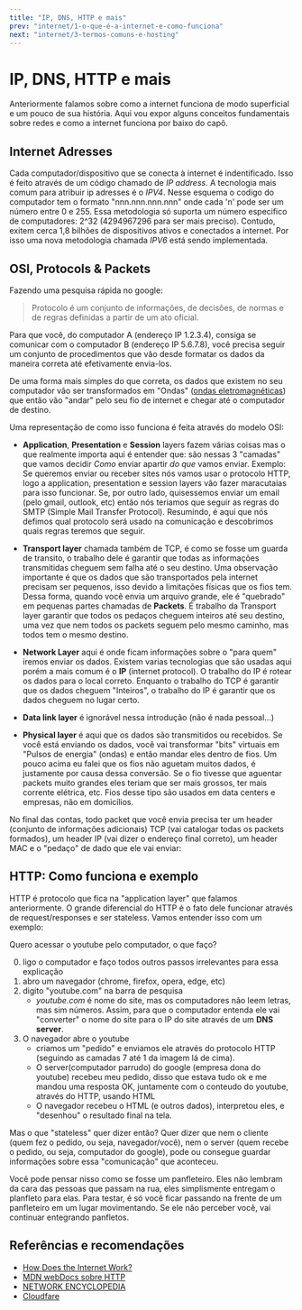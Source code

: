 ```yaml
---
title: "IP, DNS, HTTP e mais"
prev: "internet/1-o-que-é-a-internet-e-como-funciona"
next: "internet/3-termos-comuns-e-hosting"
---
```

# IP, DNS, HTTP e mais

Anteriormente falamos sobre como a internet funciona de modo superficial e um pouco de sua história. Aqui vou expor alguns conceitos fundamentais sobre redes e como a internet funciona por baixo do capô.

## Internet Adresses

Cada computador/dispositivo que se conecta à internet é indentificado. Isso é feito através de um código chamado de _IP address_. A tecnologia mais comum para atribuir ip adresses é o _IPV4_. Nesse esquema o codigo do computador tem o formato "nnn.nnn.nnn.nnn" onde cada 'n' pode ser um número entre 0 e 255. Essa metodologia só suporta um número especifico de computadores: 2^32 (4294967296 para ser mais preciso). Contudo, exitem cerca 1,8 bilhões de dispositivos ativos e conectados a internet. Por isso uma nova metodologia chamada _IPV6_ está sendo implementada.

## OSI, Protocols & Packets

Fazendo uma pesquisa rápida no google:

> Protocolo é um conjunto de informações, de decisões, de normas e de regras definidas a partir de um ato oficial.

Para que você, do computador A (endereço IP 1.2.3.4), consiga se comunicar com o computador B (endereço IP 5.6.7.8), você precisa seguir um conjunto de procedimentos que vão desde formatar os dados da maneira correta até efetivamente envia-los.

De uma forma mais simples do que correta, os dados que existem no seu computador vão ser transformados em "Ondas" ([ondas eletromagnéticas](https://www.google.com/search?q=ondas+eletromagneticas)) que então vão "andar" pelo seu fio de internet e chegar até o computador de destino.

Uma representação de como isso funciona é feita através do modelo OSI:

- **Application**, **Presentation** e **Session** layers fazem várias coisas mas o que realmente importa aqui é entender que: são nessas 3 "camadas" que vamos decidir _Como_ enviar apartir _do que_ vamos enviar.
  Exemplo: Se queremos enviar ou receber sites nós vamos usar o protocolo HTTP, logo a application, presentation e session layers vão fazer maracutaias para isso funcionar. Se, por outro lado, quisessemos enviar um email (pelo gmail, outlook, etc) então nós teriamos que seguir as regras do SMTP (Simple Mail Transfer Protocol). Resumindo, é aqui que nós defimos qual protocolo será usado na comunicação e descobrimos quais regras teremos que seguir.

- **Transport layer** chamada também de TCP, é como se fosse um guarda de transito, o trabalho dele é garantir que todas as informações transmitidas cheguem sem falha até o seu destino. Uma observação importante é que os dados que são transportados pela internet precisam ser pequenos, isso devido a limitações físicas que os fios tem. Dessa forma, quando você envia um arquivo grande, ele é "quebrado" em pequenas partes chamadas de **Packets**. É trabalho da Transport layer garantir que todos os pedaços cheguem inteiros até seu destino, uma vez que nem todos os packets seguem pelo mesmo caminho, mas todos tem o mesmo destino.

- **Network Layer** aqui é onde ficam informações sobre o "para quem" iremos enviar os dados. Existem varias tecnologias que são usadas aqui porém a mais comum é o **IP** (internet protocol). O trabalho do IP é rotear os dados para o local correto. Enquanto o trabalho do TCP é garantir que os dados cheguem "Inteiros", o trabalho do IP é garantir que os dados cheguem no lugar certo.

- **Data link layer** é ignorável nessa introdução (não é nada pessoal...)

- **Physical layer** é aqui que os dados são transmitidos ou recebidos. Se você está enviando os dados, você vai transformar "bits" virtuais em "Pulsos de energia" (ondas) e então mandar eles dentro de fios. Um pouco acima eu falei que os fios não aguetam muitos dados, é justamente por causa dessa conversão. Se o fio tivesse que aguentar packets muito grandes eles teriam que ser mais grossos, ter mais corrente elétrica, etc. Fios desse tipo são usados em data centers e empresas, não em domicílios.

No final das contas, todo packet que você envia precisa ter um header (conjunto de informações adicionais) TCP (vai catalogar todas os packets formados), um header IP (vai dizer o endereço final correto), um header MAC e o "pedaço" de dado que ele vai enviar:

## HTTP: Como funciona e exemplo

HTTP é protocolo que fica na "application layer" que falamos anteriormente. O grande diferencial do HTTP é o fato dele funcionar através de request/responses e ser stateless. Vamos entender isso com um exemplo:

Quero acessar o youtube pelo computador, o que faço?

0. ligo o computador e faço todos outros passos irrelevantes para essa explicação
1. abro um navegador (chrome, firefox, opera, edge, etc)
2. digito "youtube.com" na barra de pesquisa
   - _youtube.com_ é nome do site, mas os computadores não leem letras, mas sim números. Assim, para que o computador entenda ele vai "converter" o nome do site para o IP do site através de um **DNS server**.
3. O navegador abre o youtube
   - criamos um "pedido" e enviamos ele através do protocolo HTTP (seguindo as camadas 7 até 1 da imagem lá de cima).
   - O server(computador parrudo) do google (empresa dona do youtube) recebeu meu pedido, disso que estava tudo ok e me mandou uma resposta OK, juntamente com o conteudo do youtube, através do HTTP, usando HTML
   - O navegador recebeu o HTML (e outros dados), interpretou eles, e "desenhou" o resultado final na tela.

Mas o que "stateless" quer dizer então? Quer dizer que nem o cliente (quem fez o pedido, ou seja, navegador/você), nem o server (quem recebe o pedido, ou seja, computador do google), pode ou consegue guardar informações sobre essa "comunicação" que aconteceu.

Você pode pensar nisso como se fosse um panfleteiro. Eles não lembram da cara das pessoas que passam na rua, eles simplismente entregam o planfleto para elas. Para testar, é só você ficar passando na frente de um panfleteiro em um lugar movimentando. Se ele não perceber você, vai continuar entegrando panfletos.

## Referências e recomendações

- [How Does the Internet Work?](http://www.theshulers.com/whitepapers/internet_whitepaper/index.html#int_infra)
- [MDN webDocs sobre HTTP](https://deveesdrúxulosloper.mozilla.org/en-US/docs/Web/HTTP/Overview)
- [NETWORK ENCYCLOPEDIA](https://networkencyclopedia.com/network-packet/)
- [Cloudfare](https://www.cloudflare.com/pt-br/learning/ddos/glossary/open-systems-interconnection-model-osi/)
